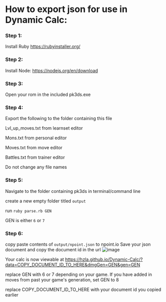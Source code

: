 # How to export json for use in Dynamic Calc:

### Step 1: 
Install Ruby https://rubyinstaller.org/


### Step 2: 
Install Node: https://nodejs.org/en/download


### Step 3: 
Open your rom in the included pk3ds.exe


### Step 4: 
Export the following to the folder containing this file

Lvl_up_moves.txt from learnset editor

Mons.txt from personal editor

Moves.txt from move editor

Battles.txt from trainer editor

Do not change any file names

### Step 5: 
Navigate to the folder containing pk3ds in terminal/command line 

create a new empty folder titled `output`

run `ruby parse.rb GEN` 

GEN is either `6` or `7`


### Step 6: 
copy paste contents of `output/npoint.json` to npoint.io 
Save your json document and copy the document id in the url 
![image](https://github.com/hzla/pk3ds_for_dynamic_calc/assets/5680299/f8e9dac8-2737-49e9-bce6-914f2bf4a912)

Your calc is now viewable at https://hzla.github.io/Dynamic-Calc/?data=COPY_DOCUMENT_ID_TO_HERE&dmgGen=GEN&gen=GEN

replace GEN with 6 or 7 depending on your game. If you have added in moves from past your game's generation, set GEN to 8

replace COPY_DOCUMENT_ID_TO_HERE with your document id you copied earlier


